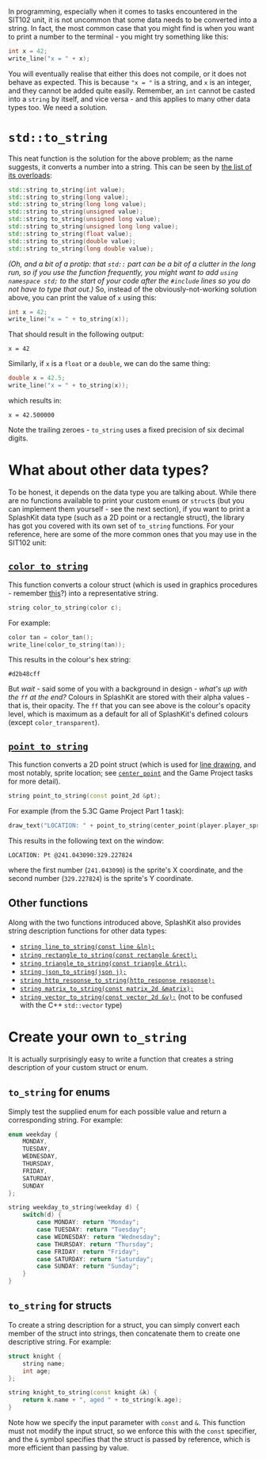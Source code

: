 In programming, especially when it comes to tasks encountered in the SIT102 unit, it is not uncommon that some data needs to be converted into a string. In fact, the most common case that you might find is when you want to print a number to the terminal - you might try something like this:
```c++
int x = 42;
write_line("x = " + x);
```
You will eventually realise that either this does not compile, or it does not behave as expected. This is because `"x = "` is a string, and `x` is an integer, and they cannot be added quite easily. Remember, an `int` cannot be casted into a `string` by itself, and vice versa - and this applies to many other data types too. We need a solution.
# `std::to_string`
This neat function is the solution for the above problem; as the name suggests, it converts a number into a string. This can be seen by [the list of its overloads](https://en.cppreference.com/w/cpp/string/basic_string/to_string):
```c++
std::string to_string(int value);
std::string to_string(long value);
std::string to_string(long long value);
std::string to_string(unsigned value);
std::string to_string(unsigned long value);
std::string to_string(unsigned long long value);
std::string to_string(float value);
std::string to_string(double value);
std::string to_string(long double value);
```
*(Oh, and a bit of a protip: that `std::` part can be a bit of a clutter in the long run, so if you use the function frequently, you might want to add `using namespace std;` to the start of your code after the `#include` lines so you do not have to type that out.)*
So, instead of the obviously-not-working solution above, you can print the value of `x` using this:
```c++
int x = 42;
write_line("x = " + to_string(x));
```
That should result in the following output:
```
x = 42
```
Similarly, if `x` is a `float` or a `double`, we can do the same thing:
```c++
double x = 42.5;
write_line("x = " + to_string(x));
```
which results in:
```
x = 42.500000
```
Note the trailing zeroes - `to_string` uses a fixed precision of six decimal digits.
# What about other data types?
To be honest, it depends on the data type you are talking about. While there are no functions available to print your custom `enum`s or `struct`s (but you can implement them yourself - see the next section), if you want to print a SplashKit data type (such as a 2D point or a rectangle struct), the library has got you covered with its own set of `to_string` functions. For your reference, here are some of the more common ones that you may use in the SIT102 unit:
##  [`color_to_string`](https://splashkit.io/api/color/#color-to-string)
This function converts a colour struct (which is used in graphics procedures - remember [this](https://splashkit.io/articles/guides/tags/starter/get-started-drawing/)?) into a representative string.
```c++
string color_to_string(color c);
```
For example:
```c++
color tan = color_tan();
write_line(color_to_string(tan));
```
This results in the colour's hex string:
```
#d2b48cff
```
But *wait* - said some of you with a background in design - *what's up with the `ff` at the end?* Colours in SplashKit are stored with their alpha values - that is, their opacity. The `ff` that you can see above is the colour's opacity level, which is maximum as a default for all of SplashKit's defined colours (except `color_transparent`).
## [`point_to_string`](https://splashkit.io/api/geometry/#point-to-string)
This function converts a 2D point struct (which is used for [line drawing](https://splashkit.io/api/graphics/#draw-line-point-to-point), and most notably, sprite location; see [`center_point`](https://splashkit.io/api/sprites/#center-point) and the Game Project tasks for more detail).
```c++
string point_to_string(const point_2d &pt);
```
For example (from the 5.3C Game Project Part 1 task):
```c++
draw_text("LOCATION: " + point_to_string(center_point(player.player_sprite)), COLOR_YELLOW, 0, 20, option_to_screen());
```
This results in the following text on the window:
```
LOCATION: Pt @241.043090:329.227824
```
where the first number (`241.043090`) is the sprite's X coordinate, and the second number (`329.227824`) is the sprite's Y coordinate.
## Other functions
Along with the two functions introduced above, SplashKit also provides string description functions for other data types:
 - [`string line_to_string(const line &ln);`](https://splashkit.io/api/geometry/#line-to-string)
 - [`string rectangle_to_string(const rectangle &rect);`](https://splashkit.io/api/geometry/#rectangle-to-string)
 - [`string triangle_to_string(const triangle &tri);`](https://splashkit.io/api/geometry/#triangle-to-string)
 - [`string json_to_string(json j);`](https://splashkit.io/api/json/#json-to-string)
 - [`string http_response_to_string(http_response response);`](https://splashkit.io/api/networking/#http-response-to-string)
 - [`string matrix_to_string(const matrix_2d &matrix);`](https://splashkit.io/api/physics/#matrix-to-string)
 - [`string vector_to_string(const vector_2d &v);`](https://splashkit.io/api/physics/#vector-to-string) (not to be confused with the C++ `std::vector` type)
# Create your own `to_string`
It is actually surprisingly easy to write a function that creates a string description of your custom struct or enum.
## `to_string` for enums
Simply test the supplied enum for each possible value and return a corresponding string. For example:
```c++
enum weekday {
	MONDAY,
	TUESDAY,
	WEDNESDAY,
	THURSDAY,
	FRIDAY,
	SATURDAY,
	SUNDAY
};

string weekday_to_string(weekday d) {
	switch(d) {
		case MONDAY: return "Monday";
		case TUESDAY: return "Tuesday";
		case WEDNESDAY: return "Wednesday";
		case THURSDAY: return "Thursday";
		case FRIDAY: return "Friday";
		case SATURDAY: return "Saturday";
		case SUNDAY: return "Sunday";
	}
}
```
## `to_string` for structs
To create a string description for a struct, you can simply convert each member of the struct into strings, then concatenate them to create one descriptive string. For example:
```c++
struct knight {
	string name;
	int age;
};

string knight_to_string(const knight &k) {
	return k.name + ", aged " + to_string(k.age);
}
```
Note how we specify the input parameter with `const` and `&`. This function must not modify the input struct, so we enforce this with the `const` specifier, and the `&` symbol specifies that the struct is passed by reference, which is more efficient than passing by value.